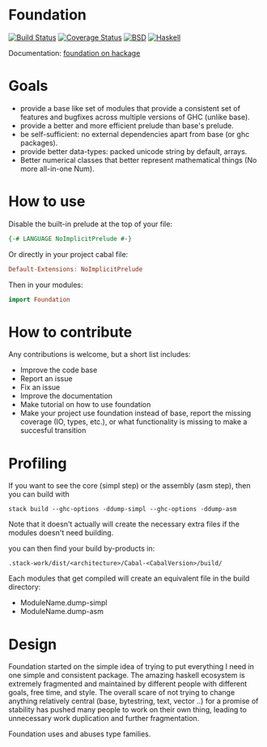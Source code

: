 Foundation
==========

[![Build Status](https://travis-ci.org/haskell-foundation/foundation.png?branch=master)](https://travis-ci.org/haskell-foundation/foundation)
[![Coverage Status](https://coveralls.io/repos/github/haskell-foundation/foundation/badge.svg?branch=master)](https://coveralls.io/github/haskell-foundation/foundation?branch=master)
[![BSD](http://b.repl.ca/v1/license-BSD-blue.png)](http://en.wikipedia.org/wiki/BSD_licenses)
[![Haskell](http://b.repl.ca/v1/language-haskell-lightgrey.png)](http://haskell.org)

Documentation: [foundation on hackage](http://hackage.haskell.org/package/foundation)

Goals
=====

* provide a base like set of modules that provide a consistent set of features and bugfixes across multiple versions of GHC (unlike base).
* provide a better and more efficient prelude than base's prelude.
* be self-sufficient: no external dependencies apart from base (or ghc packages).
* provide better data-types: packed unicode string by default, arrays.
* Better numerical classes that better represent mathematical things (No more all-in-one Num).

How to use
==========

Disable the built-in prelude at the top of your file:

```haskell
{-# LANGUAGE NoImplicitPrelude #-}
```

Or directly in your project cabal file:

```haskell
Default-Extensions: NoImplicitPrelude
```

Then in your modules:

```haskell
import Foundation
```

How to contribute
=================

Any contributions is welcome, but a short list includes:

* Improve the code base
* Report an issue
* Fix an issue
* Improve the documentation
* Make tutorial on how to use foundation
* Make your project use foundation instead of base, report the missing coverage (IO, types, etc.), or what functionality is missing to make a succesful transition

Profiling
=========

If you want to see the core (simpl step) or the assembly (asm step), then you can build with

    stack build --ghc-options -ddump-simpl --ghc-options -ddump-asm

Note that it doesn't actually will create the necessary extra files if the modules doesn't need building.

you can then find your build by-products in:

    .stack-work/dist/<architecture>/Cabal-<CabalVersion>/build/

Each modules that get compiled will create an equivalent file in the build directory:

* ModuleName.dump-simpl
* ModuleName.dump-asm

Design
======

Foundation started on the simple idea of trying to put everything I need in one
simple and consistent package. The amazing haskell ecosystem is extremely
fragmented and maintained by different people with different goals, free time,
and style. The overall scare of not trying to change anything relatively
central (base, bytestring, text, vector ..) for a promise of stability has pushed
many people to work on their own thing, leading to unnecessary work duplication
and further fragmentation.


Foundation uses and abuses type families.
